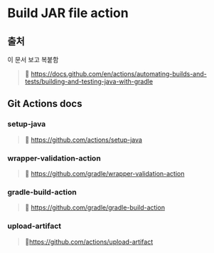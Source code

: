# Build JAR file action

## 출처

이 문서 보고 복붙함

> 🔗 https://docs.github.com/en/actions/automating-builds-and-tests/building-and-testing-java-with-gradle

## Git Actions docs

### setup-java

> 🔗 https://github.com/actions/setup-java

### wrapper-validation-action

> 🔗 https://github.com/gradle/wrapper-validation-action

### gradle-build-action

> 🔗 https://github.com/gradle/gradle-build-action

### upload-artifact

> 🔗https://github.com/actions/upload-artifact